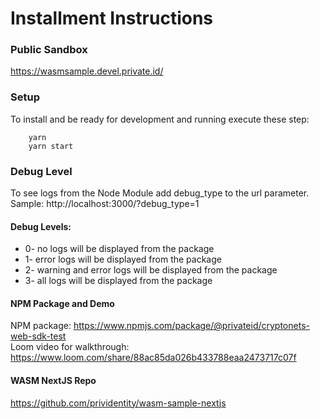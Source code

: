 # Installment Instructions 

### Public Sandbox
https://wasmsample.devel.private.id/

### Setup

To install and be ready for development and running execute these step:

```bsh
    yarn
    yarn start
```

### Debug Level

To see logs from the Node Module add debug_type to the url parameter.
<br/> Sample: http://localhost:3000/?debug_type=1

#### Debug Levels: 
- 0- no logs will be displayed from the package
- 1- error logs will be displayed from the package
- 2- warning and error logs will be displayed from the package
- 3- all logs will be displayed from the package

#### NPM Package and Demo
NPM package: https://www.npmjs.com/package/@privateid/cryptonets-web-sdk-test<br>
Loom video for walkthrough: https://www.loom.com/share/88ac85da026b433788eaa2473717c07f

#### WASM NextJS Repo
https://github.com/prividentity/wasm-sample-nextjs
